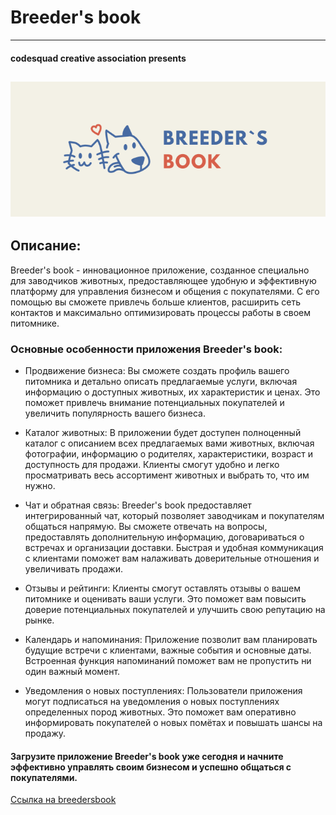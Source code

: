 # Breeder's book

---
#### codesquad creative association presents
![logo](bb-service/src/main/resources/readme-resources/bb_logo.png)
---


## Описание:

Breeder's book - инновационное приложение, созданное специально для заводчиков животных, предоставляющее удобную и эффективную платформу для управления бизнесом и общения с покупателями. С его помощью вы сможете привлечь больше клиентов, расширить сеть контактов и максимально оптимизировать процессы работы в своем питомнике.

### Основные особенности приложения Breeder's book:

+ Продвижение бизнеса: Вы сможете создать профиль вашего питомника и детально описать предлагаемые услуги, включая информацию о доступных животных, их характеристик и ценах. Это поможет привлечь внимание потенциальных покупателей и увеличить популярность вашего бизнеса.

+ Каталог животных: В приложении будет доступен полноценный каталог с описанием всех предлагаемых вами животных, включая фотографии, информацию о родителях, характеристики, возраст и доступность для продажи. Клиенты смогут удобно и легко просматривать весь ассортимент животных и выбрать то, что им нужно.

+ Чат и обратная связь: Breeder's book предоставляет интегрированный чат, который позволяет заводчикам и покупателям общаться напрямую. Вы сможете отвечать на вопросы, предоставлять дополнительную информацию, договариваться о встречах и организации доставки. Быстрая и удобная коммуникация с клиентами поможет вам налаживать доверительные отношения и увеличивать продажи.

+ Отзывы и рейтинги: Клиенты смогут оставлять отзывы о вашем питомнике и оценивать ваши услуги. Это поможет вам повысить доверие потенциальных покупателей и улучшить свою репутацию на рынке.

+ Календарь и напоминания: Приложение позволит вам планировать будущие встречи с клиентами, важные события и основные даты. Встроенная функция напоминаний поможет вам не пропустить ни один важный момент.

+ Уведомления о новых поступлениях: Пользователи приложения могут подписаться на уведомления о новых поступлениях определенных пород животных. Это поможет вам оперативно информировать покупателей о новых помётах и повышать шансы на продажу.

#### Загрузите приложение Breeder's book уже сегодня и начните эффективно управлять своим бизнесом и успешно общаться с покупателями.
[Ссылка на breedersbook](https://breedersbook.ru)